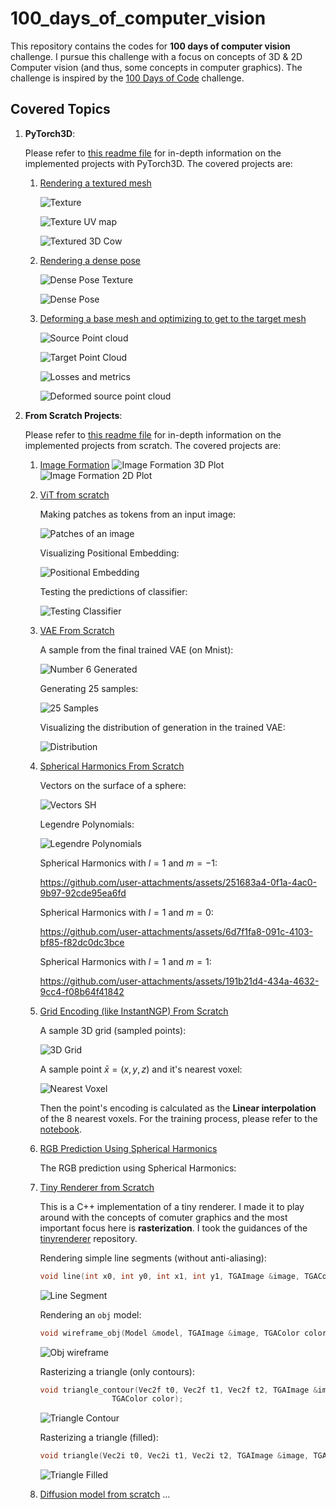 # 100_days_of_computer_vision

This repository contains the codes for **100 days of computer vision** challenge. I pursue this challenge with a focus on concepts of 3D & 2D Computer vision (and thus, some concepts in computer graphics). The challenge is inspired by the [100 Days of Code](https://www.100daysofcode.com/) challenge. 

## Covered Topics
1. __PyTorch3D__:
   
   Please refer to [this readme file](Pytorch3D/README.md) for in-depth information on the implemented projects with PyTorch3D. The covered projects are:

      1. [Rendering a textured mesh](Pytorch3D/notebooks/render_textured.ipynb) 

         ![Texture](Images/texture_1.png)

         ![Texture UV map](Images/texture_2.png)

         ![Textured 3D Cow](Images/cow_3d.png)

      3. [Rendering a dense pose](Pytorch3D/notebooks/render_dense_pose.ipynb)

         ![Dense Pose Texture](Images/dense_tex.png)

         ![Dense Pose](Images/dense_pose.png)

      5. [Deforming a base mesh and optimizing to get to the target mesh](Pytorch3D/notebooks/deform_to_fit.ipynb)

         ![Source Point cloud](Images/source_pc.png)

         ![Target Point Cloud](Images/target_pc.png)

         ![Losses and metrics](Images/losses_deformed.png)
         
         ![Deformed source point cloud](Images/deformed_source_pc.png)
      

2. __From Scratch Projects__:
  
    Please refer to [this readme file](FromScratch/README.md) for in-depth information on the implemented projects from scratch. The covered projects are:

   1. [Image Formation](FromScratch/Image_Formation/main.py)
      ![Image Formation 3D Plot](Images/formation_3d.png)
      ![Image Formation 2D Plot](Images/formation_2d.png)
   
   2. [ViT from scratch](FromScratch/ViT/main.ipynb)
   
      Making patches as tokens from an input image:

      ![Patches of an image](Images/VIT_Patches.png)

      Visualizing Positional Embedding:

      ![Positional Embedding](Images/VIT_Posenc.png)

      Testing the predictions of classifier:

      ![Testing Classifier](Images/VIT_test.png)

   3. [VAE From Scratch](FromScratch/VAE/main.ipynb)

      A sample from the final trained VAE (on Mnist):

      ![Number 6 Generated](Images/generated_6_VAE.png)

      Generating 25 samples:

      ![25 Samples](Images/generated_25_samples_vae.png)

      Visualizing the distribution of generation in the trained VAE:

      ![Distribution](Images/distribution_of_generation_vae.png)

   4. [Spherical Harmonics From Scratch](FromScratch/Spherical_Harmonics/main.ipynb)

      Vectors on the surface of a sphere:

      ![Vectors SH](Images/sphere_vectors_SH.png)

      Legendre Polynomials:

      ![Legendre Polynomials](Images/Legendre_Polynomials_SH.png)

      Spherical Harmonics with $l=1$ and $m=-1$:
      
      https://github.com/user-attachments/assets/251683a4-0f1a-4ac0-9b97-92cde95ea6fd
      
      Spherical Harmonics with $l=1$ and $m=0$:
      
      https://github.com/user-attachments/assets/6d7f1fa8-091c-4103-bf85-f82dc0dc3bce
      
      Spherical Harmonics with $l=1$ and $m=1$:

      https://github.com/user-attachments/assets/191b21d4-434a-4632-9cc4-f08b64f41842

      
   5. [Grid Encoding (like InstantNGP) From Scratch](FromScratch/Grid_Encoding/3d_grid.ipynb)
   
      A sample 3D grid (sampled points):

      ![3D Grid](Images/3d_grid_base.png)

      A sample point $\bar{x}=(x, y, z)$ and it's nearest voxel:

      ![Nearest Voxel](Images/random_point_in_3d_grid.png)

      Then the point's encoding is calculated as the __Linear interpolation__ of the 8 nearest voxels. For the training process, please refer to the [notebook](FromScratch/Grid_Encoding/3d_grid.ipynb).

   6. [RGB Prediction Using Spherical Harmonics](FromScratch/Spherical_Harmonics/main.ipynb)

      The RGB prediction using Spherical Harmonics:
      
   7. [Tiny Renderer from Scratch](FromScratch/Tiny%20Renderer/main.cpp)
   
      This is a C++ implementation of a tiny renderer. I made it to play around with the concepts of comuter graphics and the most important focus here is __rasterization__. I took the guidances of the [tinyrenderer](github.com/ssloy/tinyrenderer) repository.

      Rendering simple line segments (without anti-aliasing):
      ```Cpp
      void line(int x0, int y0, int x1, int y1, TGAImage &image, TGAColor color);
      ```

      ![Line Segment](Images/line_output.jpeg)

      Rendering an `obj` model:
      ```Cpp
      void wireframe_obj(Model &model, TGAImage &image, TGAColor color);
      ```

      ![Obj wireframe](Images/obj_output.jpeg)

      Rasterizing a triangle (only contours):
      ```Cpp
      void triangle_contour(Vec2f t0, Vec2f t1, Vec2f t2, TGAImage &image,
                      TGAColor color);
      ```

      ![Triangle Contour](Images/contour_output.jpeg)

      Rasterizing a triangle (filled):
      ```Cpp
      void triangle(Vec2i t0, Vec2i t1, Vec2i t2, TGAImage &image, TGAColor color);
      ```

      ![Triangle Filled](Images/filled_output.jpeg)

   8. [Diffusion model from scratch](FromScratch/Diffusion/main.py)
   ...
